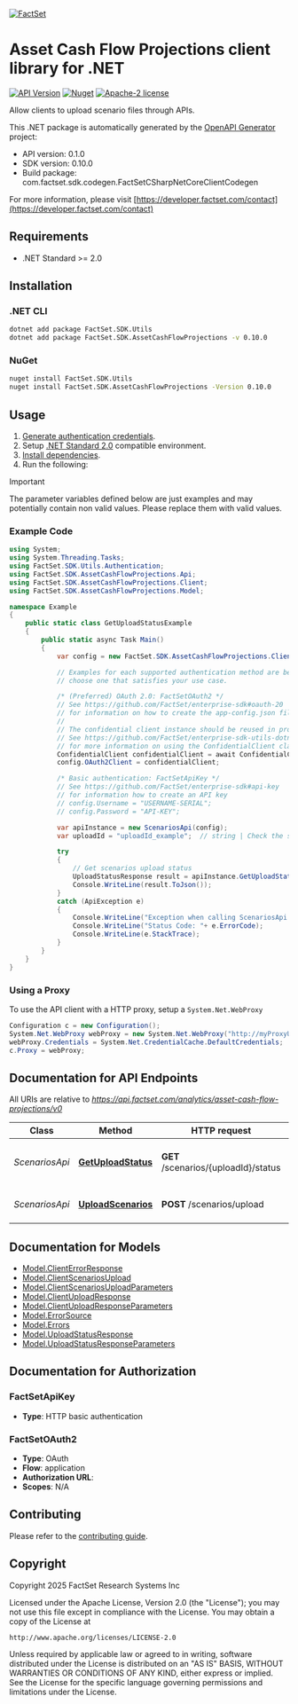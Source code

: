 [![FactSet](https://raw.githubusercontent.com/factset/enterprise-sdk/main/docs/images/factset-logo.svg)](https://www.factset.com)

# Asset Cash Flow Projections client library for .NET

[![API Version](https://img.shields.io/badge/api-v0.1.0-blue)](https://developer.factset.com/api-catalog/asset-cash-flow-projections-api)
[![Nuget](https://img.shields.io/badge/nuget-v0.10.0-orange)](https://www.nuget.org/packages/FactSet.SDK.AssetCashFlowProjections/0.10.0)
[![Apache-2 license](https://img.shields.io/badge/license-Apache2-brightgreen.svg)](https://www.apache.org/licenses/LICENSE-2.0)

Allow clients to upload scenario files through APIs.

This .NET package is automatically generated by the [OpenAPI Generator](https://openapi-generator.tech) project:

- API version: 0.1.0
- SDK version: 0.10.0
- Build package: com.factset.sdk.codegen.FactSetCSharpNetCoreClientCodegen

For more information, please visit [https://developer.factset.com/contact](https://developer.factset.com/contact)

## Requirements

* .NET Standard >= 2.0

## Installation

### .NET CLI

```bash
dotnet add package FactSet.SDK.Utils
dotnet add package FactSet.SDK.AssetCashFlowProjections -v 0.10.0
```

### NuGet

```bash
nuget install FactSet.SDK.Utils
nuget install FactSet.SDK.AssetCashFlowProjections -Version 0.10.0
```

## Usage

1. [Generate authentication credentials](../../../../README.md#authentication).
2. Setup [.NET Standard 2.0](https://docs.microsoft.com/en-us/dotnet/standard/net-standard?tabs=net-standard-2-0) compatible environment.
3. [Install dependencies](#installation).
4. Run the following:

> [!IMPORTANT]
> The parameter variables defined below are just examples and may potentially contain non valid values. Please replace them with valid values.

### Example Code

```csharp
using System;
using System.Threading.Tasks;
using FactSet.SDK.Utils.Authentication;
using FactSet.SDK.AssetCashFlowProjections.Api;
using FactSet.SDK.AssetCashFlowProjections.Client;
using FactSet.SDK.AssetCashFlowProjections.Model;

namespace Example
{
    public static class GetUploadStatusExample
    {
        public static async Task Main()
        {
            var config = new FactSet.SDK.AssetCashFlowProjections.Client.Configuration();

            // Examples for each supported authentication method are below,
            // choose one that satisfies your use case.

            /* (Preferred) OAuth 2.0: FactSetOAuth2 */
            // See https://github.com/FactSet/enterprise-sdk#oauth-20
            // for information on how to create the app-config.json file
            //
            // The confidential client instance should be reused in production environments.
            // See https://github.com/FactSet/enterprise-sdk-utils-dotnet#authentication
            // for more information on using the ConfidentialClient class
            ConfidentialClient confidentialClient = await ConfidentialClient.CreateAsync("/path/to/app-config.json");
            config.OAuth2Client = confidentialClient;

            /* Basic authentication: FactSetApiKey */
            // See https://github.com/FactSet/enterprise-sdk#api-key
            // for information how to create an API key
            // config.Username = "USERNAME-SERIAL";
            // config.Password = "API-KEY";

            var apiInstance = new ScenariosApi(config);
            var uploadId = "uploadId_example";  // string | Check the status for a particular file

            try
            {
                // Get scenarios upload status
                UploadStatusResponse result = apiInstance.GetUploadStatus(uploadId);
                Console.WriteLine(result.ToJson());
            }
            catch (ApiException e)
            {
                Console.WriteLine("Exception when calling ScenariosApi.GetUploadStatus: " + e.Message );
                Console.WriteLine("Status Code: "+ e.ErrorCode);
                Console.WriteLine(e.StackTrace);
            }
        }
    }
}
```

### Using a Proxy

To use the API client with a HTTP proxy, setup a `System.Net.WebProxy`

```csharp
Configuration c = new Configuration();
System.Net.WebProxy webProxy = new System.Net.WebProxy("http://myProxyUrl:80/");
webProxy.Credentials = System.Net.CredentialCache.DefaultCredentials;
c.Proxy = webProxy;
```

## Documentation for API Endpoints

All URIs are relative to *https://api.factset.com/analytics/asset-cash-flow-projections/v0*

Class | Method | HTTP request | Description
------------ | ------------- | ------------- | -------------
*ScenariosApi* | [**GetUploadStatus**](https://github.com/FactSet/enterprise-sdk/tree/main/code/dotnet/AssetCashFlowProjections/v0/docs/ScenariosApi.md#getuploadstatus) | **GET** /scenarios/{uploadId}/status | Get scenarios upload status
*ScenariosApi* | [**UploadScenarios**](https://github.com/FactSet/enterprise-sdk/tree/main/code/dotnet/AssetCashFlowProjections/v0/docs/ScenariosApi.md#uploadscenarios) | **POST** /scenarios/upload | Upload actuarial scenarios


## Documentation for Models

 - [Model.ClientErrorResponse](https://github.com/FactSet/enterprise-sdk/tree/main/code/dotnet/AssetCashFlowProjections/v0/docs/ClientErrorResponse.md)
 - [Model.ClientScenariosUpload](https://github.com/FactSet/enterprise-sdk/tree/main/code/dotnet/AssetCashFlowProjections/v0/docs/ClientScenariosUpload.md)
 - [Model.ClientScenariosUploadParameters](https://github.com/FactSet/enterprise-sdk/tree/main/code/dotnet/AssetCashFlowProjections/v0/docs/ClientScenariosUploadParameters.md)
 - [Model.ClientUploadResponse](https://github.com/FactSet/enterprise-sdk/tree/main/code/dotnet/AssetCashFlowProjections/v0/docs/ClientUploadResponse.md)
 - [Model.ClientUploadResponseParameters](https://github.com/FactSet/enterprise-sdk/tree/main/code/dotnet/AssetCashFlowProjections/v0/docs/ClientUploadResponseParameters.md)
 - [Model.ErrorSource](https://github.com/FactSet/enterprise-sdk/tree/main/code/dotnet/AssetCashFlowProjections/v0/docs/ErrorSource.md)
 - [Model.Errors](https://github.com/FactSet/enterprise-sdk/tree/main/code/dotnet/AssetCashFlowProjections/v0/docs/Errors.md)
 - [Model.UploadStatusResponse](https://github.com/FactSet/enterprise-sdk/tree/main/code/dotnet/AssetCashFlowProjections/v0/docs/UploadStatusResponse.md)
 - [Model.UploadStatusResponseParameters](https://github.com/FactSet/enterprise-sdk/tree/main/code/dotnet/AssetCashFlowProjections/v0/docs/UploadStatusResponseParameters.md)


## Documentation for Authorization


### FactSetApiKey

- **Type**: HTTP basic authentication


### FactSetOAuth2

- **Type**: OAuth
- **Flow**: application
- **Authorization URL**: 
- **Scopes**: N/A


## Contributing

Please refer to the [contributing guide](../../../../CONTRIBUTING.md).

## Copyright

Copyright 2025 FactSet Research Systems Inc

Licensed under the Apache License, Version 2.0 (the "License");
you may not use this file except in compliance with the License.
You may obtain a copy of the License at

    http://www.apache.org/licenses/LICENSE-2.0

Unless required by applicable law or agreed to in writing, software
distributed under the License is distributed on an "AS IS" BASIS,
WITHOUT WARRANTIES OR CONDITIONS OF ANY KIND, either express or implied.
See the License for the specific language governing permissions and
limitations under the License.
